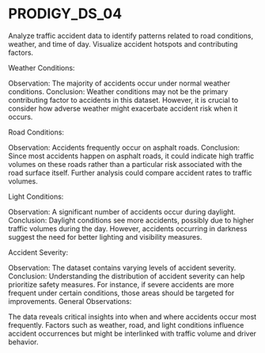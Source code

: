 # PRODIGY_DS_04
Analyze traffic accident data to identify patterns related to road conditions, weather, and time of day. Visualize accident hotspots and contributing factors. 

Weather Conditions:

Observation: The majority of accidents occur under normal weather conditions.
Conclusion: Weather conditions may not be the primary contributing factor to accidents in this dataset. However, it is crucial to consider how adverse weather might exacerbate accident risk when it occurs.

Road Conditions:

Observation: Accidents frequently occur on asphalt roads.
Conclusion: Since most accidents happen on asphalt roads, it could indicate high traffic volumes on these roads rather than a particular risk associated with the road surface itself. Further analysis could compare accident rates to traffic volumes.

Light Conditions:

Observation: A significant number of accidents occur during daylight.
Conclusion: Daylight conditions see more accidents, possibly due to higher traffic volumes during the day. However, accidents occurring in darkness suggest the need for better lighting and visibility measures.

Accident Severity:

Observation: The dataset contains varying levels of accident severity.
Conclusion: Understanding the distribution of accident severity can help prioritize safety measures. For instance, if severe accidents are more frequent under certain conditions, those areas should be targeted for improvements.
General Observations:

The data reveals critical insights into when and where accidents occur most frequently.
Factors such as weather, road, and light conditions influence accident occurrences but might be interlinked with traffic volume and driver behavior.
